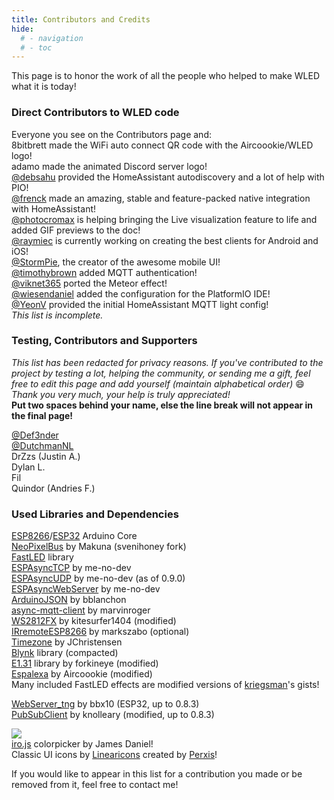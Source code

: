 ```yaml
---
title: Contributors and Credits
hide:
  # - navigation
  # - toc
---
```


This page is to honor the work of all the people who helped to make WLED what it is today!	

### Direct Contributors to WLED code   	
Everyone you see on the Contributors page and:  
8bitbrett made the WiFi auto connect QR code with the Aircoookie/WLED logo!  
adamo made the animated Discord server logo!  
[@debsahu](https://github.com/debsahu) provided the HomeAssistant autodiscovery and a lot of help with PIO!  
[@frenck](https://github.com/frenck) made an amazing, stable and feature-packed native integration with HomeAssistant!  
[@photocromax]() is helping bringing the Live visualization feature to life and added GIF previews to the doc!  
[@raymiec](https://github.com/raymiec)  is currently working on creating the best clients for Android and iOS!  
[@StormPie](https://github.com/stormpie), the creator of the awesome mobile UI!  
[@timothybrown](https://github.com/timothybrown) added MQTT authentication!  
[@viknet365](https://github.com/viknet365) ported the Meteor effect!  
[@wiesendaniel](https://github.com/wiesendaniel) added the configuration for the PlatformIO IDE!  
[@YeonV](https://github.com/YeonV) provided the initial HomeAssistant MQTT light config!  
_This list is incomplete._  

### Testing, Contributors and Supporters	
_This list has been redacted for privacy reasons. If you've contributed to the project by testing a lot, helping the community, or sending me a gift, feel free to edit this page and add yourself (maintain alphabetical order)_ 😄 _Thank you very much, your help is truly appreciated!_  
**Put two spaces behind your name, else the line break will not appear in the final page!**  

[@Def3nder](https://github.com/Def3nder)  
[@DutchmanNL](https://github.com/DutchmanNL)  
DrZzs (Justin A.)   
Dylan L.  
Fil  
Quindor (Andries F.)  

### Used Libraries and Dependencies	
[ESP8266](https://github.com/esp8266/Arduino)/[ESP32](https://github.com/espressif/arduino-esp32) Arduino Core   
[NeoPixelBus](https://github.com/svenihoney/NeoPixelBus) by Makuna (svenihoney fork)  
[FastLED](https://github.com/FastLED/FastLED/) library   
[ESPAsyncTCP](https://github.com/me-no-dev/ESPAsyncTCP) by me-no-dev  
[ESPAsyncUDP](https://github.com/me-no-dev/ESPAsyncUDP) by me-no-dev (as of 0.9.0)  
[ESPAsyncWebServer](https://github.com/me-no-dev/ESPAsyncWebServer) by me-no-dev  
[ArduinoJSON](https://github.com/bblanchon/ArduinoJson) by bblanchon  
[async-mqtt-client](https://github.com/marvinroger/async-mqtt-client) by marvinroger   
[WS2812FX](https://github.com/kitesurfer1404/WS2812FX) by kitesurfer1404 (modified)   
[IRremoteESP8266](https://github.com/markszabo/IRremoteESP8266) by markszabo (optional)   
[Timezone](https://github.com/JChristensen/Timezone) by JChristensen   
[Blynk](https://github.com/blynkkk/blynk-library) library (compacted)   
[E1.31](https://github.com/forkineye/E131) library by forkineye (modified)   
[Espalexa](https://github.com/Aircoookie/Espalexa) by Aircoookie (modified)   
Many included FastLED effects are modified versions of [kriegsman](https://gist.github.com/kriegsman/)'s gists!	

[WebServer_tng](https://github.com/bbx10/WebServer_tng) by bbx10 (ESP32, up to 0.8.3)  
[PubSubClient](https://github.com/knolleary/pubsubclient) by knolleary (modified, up to 0.8.3)  

[![](https://img.shields.io/badge/badges-by%20shields.io-blue.svg?style=flat-square)](https://shields.io)   	
[iro.js](https://iro.js.org/) colorpicker by James Daniel!  
Classic UI icons by [Linearicons](https://linearicons.com) created by [Perxis](https://perxis.com)!  

If you would like to appear in this list for a contribution you made or be removed from it, feel free to contact me!